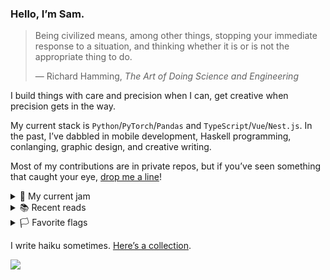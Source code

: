 ### Hello, I’m Sam.

<blockquote>
  <p>
    Being civilized means, among other things, stopping your immediate response to a situation, and thinking whether it is or is not the appropriate thing to do.
  </p>

  <footer>
    ― Richard Hamming, <i><cite>The Art of Doing Science and Engineering</cite></i>
  </footer>
</blockquote>

I build things with care and precision when I can, get creative when precision gets in the way.

My current stack is `Python`/`PyTorch`/`Pandas` and `TypeScript`/`Vue`/`Nest.js`. In the past, I’ve dabbled in mobile development, Haskell programming, conlanging, graphic design, and creative writing.

Most of my contributions are in private repos, but if you’ve seen something that caught your eye, [drop me a line](mailto:hello@moltinginstar.com)!

<details>
  <summary>🎵 My current jam</summary>
  <ul>
    <li><a href="https://www.youtube.com/watch?v=exOi_zsOHwM" target="_blank"><i>Bokura no</i></a></li>
    <li><a href="https://www.youtube.com/watch?v=AgHaGrZkkv4" target="_blank"><i>People Are Strange</i></a></li>
    <li><a href="https://www.youtube.com/watch?v=gSsCZJM6OG0" target="_blank"><i>Serendipity</i></a></li>
    <li><a href="https://www.youtube.com/watch?v=Io1AFbHcv-s" target="_blank"><i>Unk’àtân</i></a></li>
  </ul>
</details>

<details>
  <summary>📚 Recent reads</summary>
  <ul>
    <li><i>Dawn</i> by Octavia Butler</li>
    <li><i title="When We Cease to Understand the World">Un verdor terrible</i> by Benjamín Labatut</li>
    <li>The <i>Bhagavad Gītā</i></li>
  </ul>
</details>

<details>
  <summary>🏳️ Favorite flags</summary>
  <ul>🇺🇸🇸🇨🇲🇺🇱🇨🇵🇼🇧🇩🇰🇬🇭🇰🇧🇹🇧🇦🇦🇬🇵🇬🇰🇮🇦🇱🇬🇱🇵🇦🇦🇶</ul>
</details>

I write haiku sometimes. [Here’s a collection](https://moltinginstar.com/haiku.html).

<picture>
  <source
    srcset="https://github.com/moltinginstar/moltinginstar/assets/62135712/c0f9aedb-8c54-46ed-9ff5-7a61a67bfeaf"
    media="(prefers-color-scheme: dark)"
  />

  <source
    srcset="https://github.com/moltinginstar/moltinginstar/assets/62135712/f5a9c683-4a6e-45ac-89d4-994bbbebe192"
    media="(prefers-color-scheme: light), (prefers-color-scheme: no-preference)"
  />

  <img src="https://github.com/moltinginstar/moltinginstar/assets/62135712/f5a9c683-4a6e-45ac-89d4-994bbbebe192" />
</picture>
